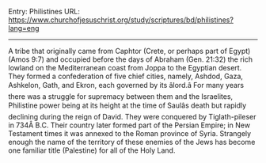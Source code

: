 Entry: Philistines
URL: https://www.churchofjesuschrist.org/study/scriptures/bd/philistines?lang=eng

---

A tribe that originally came from Caphtor (Crete, or perhaps part of Egypt) (Amos 9:7) and occupied before the days of Abraham (Gen. 21:32) the rich lowland on the Mediterranean coast from Joppa to the Egyptian desert. They formed a confederation of five chief cities, namely, Ashdod, Gaza, Ashkelon, Gath, and Ekron, each governed by its âlord.â For many years there was a struggle for supremacy between them and the Israelites, Philistine power being at its height at the time of Saulâs death but rapidly declining during the reign of David. They were conquered by Tiglath-pileser in 734Â B.C. Their country later formed part of the Persian Empire; in New Testament times it was annexed to the Roman province of Syria. Strangely enough the name of the territory of these enemies of the Jews has become one familiar title (Palestine) for all of the Holy Land.
